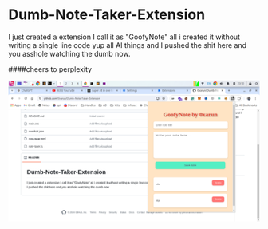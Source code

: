 # Dumb-Note-Taker-Extension
I just created a extension I call it as "GoofyNote" all i created it without writing a single line code yup all AI things and I pushed the shit here and you asshole watching the dumb now.

####cheers to perplexity 

![](goofyshot.png)

